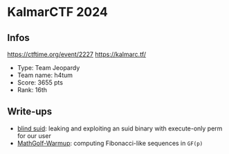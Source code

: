 # KalmarCTF 2024

## Infos

https://ctftime.org/event/2227
https://kalmarc.tf/

- Type: Team Jeopardy
- Team name: h4tum
- Score: 3655 pts
- Rank: 16th

## Write-ups

- [blind suid](./blind_suid/): leaking and exploiting an suid binary with execute-only perm for our user
- [MathGolf-Warmup](./MathGolf-Warmup/): computing Fibonacci-like sequences in `GF(p)`
